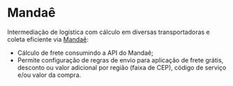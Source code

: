 # Mandaê

Intermediação de logística com cálculo em diversas transportadoras e coleta eficiente via [Mandaê](https://www.mandae.com.br/):

- Cálculo de frete consumindo a API do Mandaê;
- Permite configuração de regras de envio para aplicação de frete grátis, desconto ou valor adicional por região (faixa de CEP), código de serviço e/ou valor da compra.
